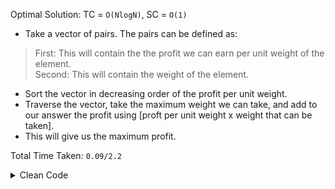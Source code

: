 Optimal Solution: TC = `O(NlogN)`, SC = `O(1)`

* Take a vector of pairs. The pairs can be defined as:<br>

> First: This will contain the the profit we can earn per unit weight of the element. <br>
> Second: This will contain the weight of the element. <br>
>

* Sort the vector in decreasing order of the profit per unit weight. <br>
* Traverse the vector, take the maximum weight we can take, and add to our answer the profit using [proft per unit weight x weight that can be taken]. <br>
* This will give us the maximum profit. <br>

Total Time Taken: `0.09/2.2`


<details><summary>Clean Code</summary>

![](https://github.com/archishmanghos/code-images/blob/master/GFG/Theft-at-World-Bank.png)

</details>